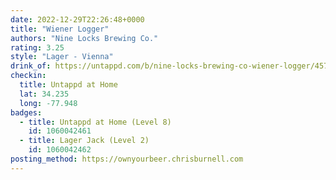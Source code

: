 ```yaml
---
date: 2022-12-29T22:26:48+0000
title: "Wiener Logger"
authors: "Nine Locks Brewing Co."
rating: 3.25
style: "Lager - Vienna"
drink_of: https://untappd.com/b/nine-locks-brewing-co-wiener-logger/4570501
checkin:
  title: Untappd at Home
  lat: 34.235
  long: -77.948
badges:
  - title: Untappd at Home (Level 8)
    id: 1060042461
  - title: Lager Jack (Level 2)
    id: 1060042462
posting_method: https://ownyourbeer.chrisburnell.com
---
```


